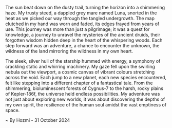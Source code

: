 
The sun beat down on the dusty trail, turning the horizon into a shimmering haze. My trusty steed, a dappled grey mare named Luna, snorted in the heat as we picked our way through the tangled undergrowth. The map clutched in my hand was worn and faded, its edges frayed from years of use. This journey was more than just a pilgrimage; it was a quest for knowledge, a journey to unravel the mysteries of the ancient druids, their forgotten wisdom hidden deep in the heart of the whispering woods. Each step forward was an adventure, a chance to encounter the unknown, the wildness of the land mirroring the wildness in my own heart.

The sleek, silver hull of the starship hummed with energy, a symphony of crackling static and whirring machinery. My gaze fell upon the swirling nebula out the viewport, a cosmic canvas of vibrant colours stretching across the void. Each jump to a new planet, each new species encountered, felt like stepping into a different chapter of a fantastical tale. From the shimmering, bioluminescent forests of Cygnus-7 to the harsh, rocky plains of Kepler-186f, the universe held endless possibilities. My adventure was not just about exploring new worlds, it was about discovering the depths of my own spirit, the resilience of the human soul amidst the vast emptiness of space. 

~ By Hozmi - 31 October 2024

